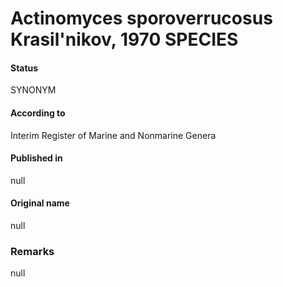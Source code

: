 # Actinomyces sporoverrucosus Krasil'nikov, 1970 SPECIES

#### Status
SYNONYM

#### According to
Interim Register of Marine and Nonmarine Genera

#### Published in
null

#### Original name
null

### Remarks
null